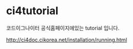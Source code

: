 # ci4tutorial



코드이그나이터 공식홈페이지에있는 tutorial 입니다.

http://ci4doc.cikorea.net/installation/running.html
